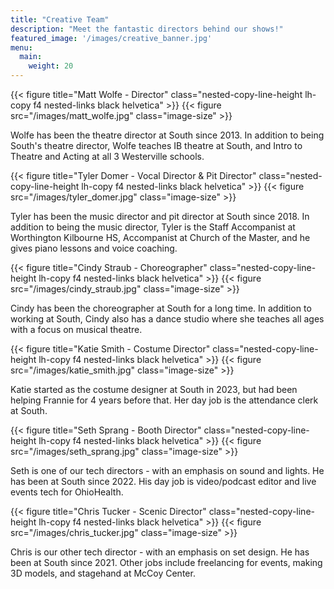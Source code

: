 ```yaml
---
title: "Creative Team"
description: "Meet the fantastic directors behind our shows!"
featured_image: '/images/creative_banner.jpg'
menu:
  main:
    weight: 20
---
```

{{< figure title="Matt Wolfe - Director" class="nested-copy-line-height lh-copy f4 nested-links black helvetica" >}}
{{< figure src="/images/matt_wolfe.jpg" class="image-size" >}}

Wolfe has been the theatre director at South since 2013. In addition to being South's theatre director, Wolfe teaches IB theatre at South, and Intro to Theatre and Acting at all 3 Westerville schools.

{{< figure title="Tyler Domer - Vocal Director & Pit Director" class="nested-copy-line-height lh-copy f4 nested-links black helvetica" >}}
{{< figure src="/images/tyler_domer.jpg" class="image-size" >}}

Tyler has been the music director and pit director at South since 2018. In addition to being the music director, Tyler is the Staff Accompanist at Worthington Kilbourne HS, Accompanist at Church of the Master, and he gives piano lessons and voice coaching.

{{< figure title="Cindy Straub - Choreographer" class="nested-copy-line-height lh-copy f4 nested-links black helvetica" >}}
{{< figure src="/images/cindy_straub.jpg" class="image-size" >}}

Cindy has been the choreographer at South for a long time. In addition to working at South, Cindy also has a dance studio where she teaches all ages with a focus on musical theatre.

{{< figure title="Katie Smith - Costume Director" class="nested-copy-line-height lh-copy f4 nested-links black helvetica" >}}
{{< figure src="/images/katie_smith.jpg" class="image-size" >}}

Katie started as the costume designer at South in 2023, but had been helping Frannie for 4 years before that. Her day job is the attendance clerk at South.

{{< figure title="Seth Sprang - Booth Director" class="nested-copy-line-height lh-copy f4 nested-links black helvetica" >}}
{{< figure src="/images/seth_sprang.jpg" class="image-size" >}}

Seth is one of our tech directors - with an emphasis on sound and lights. He has been at South since 2022. His day job is video/podcast editor and live events tech for OhioHealth. 

{{< figure title="Chris Tucker - Scenic Director" class="nested-copy-line-height lh-copy f4 nested-links black helvetica" >}}
{{< figure src="/images/chris_tucker.jpg" class="image-size" >}}

Chris is our other tech director - with an emphasis on set design. He has been at South since 2021. Other jobs include freelancing for events, making 3D models, and stagehand at McCoy Center.